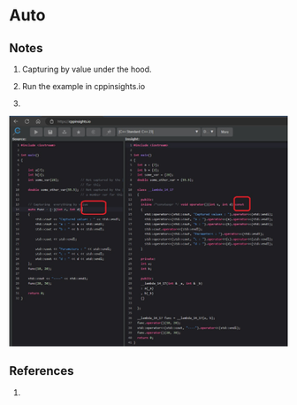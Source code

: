 # Auto

## Notes
1. Capturing by value under the hood.

2. Run the example in cppinsights.io

3. 

![cpp insights](50_50_Lambda.jpg)


## References

1. 


